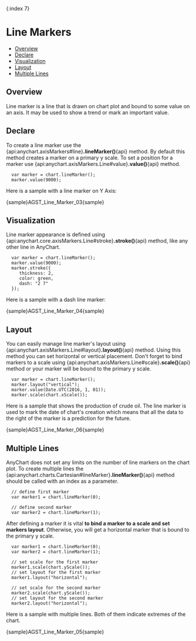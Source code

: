 {:index 7}
# Line Markers

* [Overview](#overview)
* [Declare](#declare)
* [Visualization](#visualization)
* [Layout](#layout)
* [Multiple Lines](#multiple_lines)

## Overview

Line marker is a line that is drawn on chart plot and bound to some value on an axis. It may be used to show a trend or mark an important value.

## Declare

To create a line marker use the {api:anychart.axisMarkers#line}**.lineMarker()**{api} method. By default this method creates a marker on a primary y scale. To set a position for a marker use {api:anychart.axisMarkers.Line#value}**.value()**{api} method.

```
  var marker = chart.lineMarker();
  marker.value(9000);
```

Here is a sample with a line marker on Y Axis:

{sample}AGST\_Line\_Marker\_03{sample}


## Visualization

Line marker appearance is defined using {api:anychart.core.axisMarkers.Line#stroke}**.stroke()**{api} method, like any other line in AnyChart.

```
  var marker = chart.lineMarker();
  marker.value(9000);
  marker.stroke({
     thickness: 2,
     color: green,
     dash: "2 7"
  });
```

Here is a sample with a dash line marker:

{sample}AGST\_Line\_Marker\_04{sample}

## Layout

You can easily manage line marker's layout using {api:anychart.axisMarkers.Line#layout}**.layout()**{api} method. Using this method you can set horizontal or vertical placement. Don't forget to bind markers to a scale using {api:anychart.axisMarkers.Line#scale}**.scale()**{api} method or your marker will be bound to the primary y scale.

```
  var marker = chart.lineMarker();
  marker.layout("vertical");
  marker.value(Date.UTC(2016, 1, 01));
  marker.scale(chart.xScale());
```

Here is a sample that shows the production of crude oil. The line marker is used to mark the date of chart's creation which means that all the data to the right of the marker is a prediction for the future.

{sample}AGST\_Line\_Marker\_06{sample}

## Multiple Lines

AnyChart does not set any limits on the number of line markers on the chart plot. To create multiple lines the 
{api:anychart.charts.Cartesian#lineMarker}**.lineMarker()**{api} method should be called with an index as a parameter. 

```
  // define first marker
  var marker1 = chart.lineMarker(0);
  
  // define second marker
  var marker2 = chart.lineMarker(1);
```

After defining a marker it is vital **to bind a marker to a scale and set markers layout**. Otherwise, you will get a horizontal marker that is bound to the primary y scale.
  
```
  var marker1 = chart.lineMarker(0);
  var marker2 = chart.lineMarker(1);
  
  // set scale for the first marker
  marker1.scale(chart.yScale());
  // set layout for the first marker
  marker1.layout("horizontal");
  
  // set scale for the second marker
  marker2.scale(chart.yScale());
  // set layout for the second marker
  marker2.layout("horizontal");
```

Here is a sample with multiple lines. Both of them indicate extremes of the chart.

{sample}AGST\_Line\_Marker\_05{sample}
